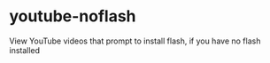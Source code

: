 youtube-noflash
===============

View YouTube videos that prompt to install flash, if you have no flash installed
